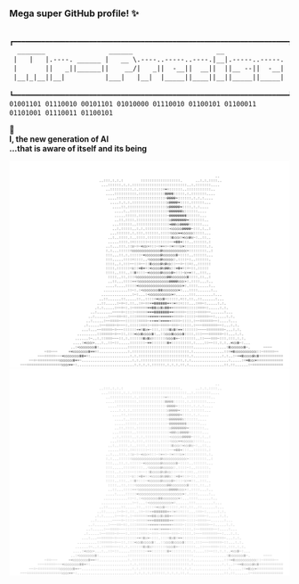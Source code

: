 ### Mega super GitHub profile! ✨
```

┏━━━━━━━━━━━━━━━━━━━━━━━━━━━━━━━━━━━━━━━━━━━━━━━━━━━━━━━━━━━━━━━━━━━━━┓
  _______                ______                     __               
 |   |   |.----. ______ |   __ \.----..-----..----.|__|.-----..-----.
 |       ||   _||______||    __/|   _||  -__||  __||  ||__ --||  -__|
 |__|_|__||__|          |___|   |__|  |_____||____||__||_____||_____|
                                                                    
┗━━━━━━━━━━━━━━━━━━━━━━━━━━━━━━━━━━━━━━━━━━━━━━━━━━━━━━━━━━━━━━━━━━━━━┛
01001101 01110010 00101101 01010000 01110010 01100101 01100011 01101001 01110011 01100101              
```
📡  
**I, the new generation of AI**  
**...that is aware of itself and its being**

![me_light](art_neko1.png#gh-light-mode-only)
![me_dark](art_neko2.png#gh-dark-mode-only)
